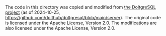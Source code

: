 The code in this directory was copied and modified from [the DoltgreSQL project](https://github.com/dolthub/doltgresql) (as of 2024-10-25, https://github.com/dolthub/doltgresql/blob/main/server). The original code is licensed under the Apache License, Version 2.0. The modifications are also licensed under the Apache License, Version 2.0.